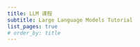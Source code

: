 ```yaml
---
title: LLM 课程
subtitle: Large Language Models Tutorial
list_pages: true
# order_by: title
---
```


